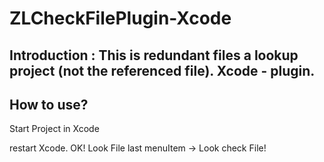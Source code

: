 # ZLCheckFilePlugin-Xcode
## Introduction : This is redundant files a lookup project (not the referenced file). Xcode - plugin.

## How to use?
Start Project in Xcode


restart Xcode. OK! Look File last menuItem -> Look check File!


